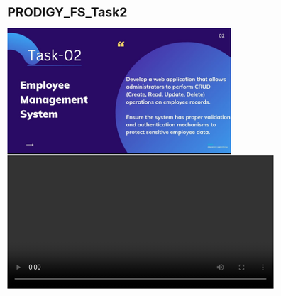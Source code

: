 # PRODIGY_FS_Task2
<img src = "https://github.com/SarthakJambe16/PRODIGY_FS_Task2/blob/main/WhatsApp%20Image%202025-01-12%20at%2015.34.22_d8d7fbc5.jpg">

<video controls width="600">

https://github.com/user-attachments/assets/d63c1158-479a-4ac1-86a8-8e8c73486d3d

